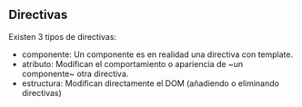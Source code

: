 ## Directivas

Existen 3 tipos de directivas:

- componente: Un componente es en realidad una directiva con template.
- atributo: Modifican el comportamiento o apariencia de ~un componente~ otra directiva.
- estructura: Modifican directamente el DOM (añadiendo o eliminando directivas)
